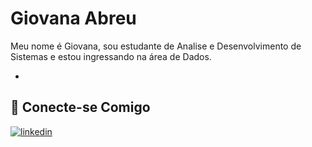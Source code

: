 # Giovana Abreu

Meu nome é Giovana, sou estudante de Analise e Desenvolvimento de Sistemas e estou ingressando na área de Dados.

-

## 🔗 Conecte-se Comigo

[![linkedin](https://img.shields.io/badge/linkedin-0A66C2?style=for-the-badge&logo=linkedin&logoColor=white)](https://www.linkedin.com/in/giovana-abreu-/)